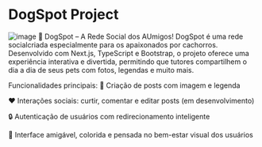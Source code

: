 # DogSpot Project
![image](https://github.com/user-attachments/assets/d3f8172d-b47d-4790-a87f-388a4513931e)
🐾 DogSpot – A Rede Social dos AUmigos!
DogSpot é uma rede socialcriada especialmente para os apaixonados por cachorros. Desenvolvido com Next.js, TypeScript e Bootstrap, o projeto oferece uma experiência interativa e divertida, permitindo que tutores compartilhem o dia a dia de seus pets com fotos, legendas e muito mais.

Funcionalidades principais:
📸 Criação de posts com imagem e legenda

❤️ Interações sociais: curtir, comentar e editar posts (em desenvolvimento)

🔒 Autenticação de usuários com redirecionamento inteligente

🐶 Interface amigável, colorida e pensada no bem-estar visual dos usuários

